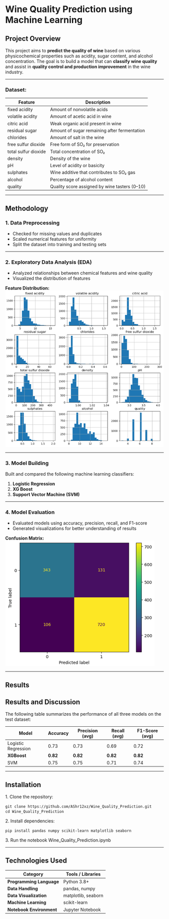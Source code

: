 # Wine Quality Prediction using Machine Learning

## Project Overview
This project aims to **predict the quality of wine** based on various physicochemical properties such as acidity, sugar content, and alcohol concentration. The goal is to build a model that can **classify wine quality** and assist in **quality control and production improvement** in the wine industry.

---

### Dataset:
| Feature | Description |
|----------|-------------|
| fixed acidity | Amount of nonvolatile acids |
| volatile acidity | Amount of acetic acid in wine |
| citric acid | Weak organic acid present in wine |
| residual sugar | Amount of sugar remaining after fermentation |
| chlorides | Amount of salt in the wine |
| free sulfur dioxide | Free form of SO₂ for preservation |
| total sulfur dioxide | Total concentration of SO₂ |
| density | Density of the wine |
| pH | Level of acidity or basicity |
| sulphates | Wine additive that contributes to SO₂ gas |
| alcohol | Percentage of alcohol content |
| quality | Quality score assigned by wine tasters (0–10) |

---

## Methodology

### 1. **Data Preprocessing**
- Checked for missing values and duplicates  
- Scaled numerical features for uniformity  
- Split the dataset into training and testing sets  

---

### 2. **Exploratory Data Analysis (EDA)**
- Analyzed relationships between chemical features and wine quality  
- Visualized the distribution of features  

**Feature Distribution:**  
![Feature Distribution](./outputs/feature_distribution.png)

---

### 3. **Model Building**
Built and compared the following machine learning classifiers:
1. **Logistic Regression**  
2. **XG Boost**  
3. **Support Vector Machine (SVM)**  

---

### 4. **Model Evaluation**
- Evaluated models using accuracy, precision, recall, and F1-score  
- Generated visualizations for better understanding of results  

**Confusion Matrix:**  
![Confusion Matrix](./outputs/confusion_matrix.png)

---

## Results
## Results and Discussion

The following table summarizes the performance of all three models on the test dataset:

| **Model**              | **Accuracy** | **Precision (avg)** | **Recall (avg)** | **F1-Score (avg)** |
|-------------------------|--------------|---------------------|------------------|--------------------|
| Logistic Regression     | 0.73         | 0.73                | 0.69             | 0.72               |
| **XGBoost**             | **0.82**     | **0.82**            | **0.82**         | **0.82**           |
| SVM                     | 0.75         | 0.75                | 0.71             | 0.74               |

---

## Installation

1\. Clone the repository:

    git clone https://github.com/AShr12xz/Wine_Quality_Prediction.git
    cd Wine_Quality_Prediction

2️\. Install dependencies:

    pip install pandas numpy scikit-learn matplotlib seaborn
    
3\. Run the notebook Wine_Quality_Prediction.ipynb

---

## Technologies Used

| Category | Tools / Libraries |
|-----------|-------------------|
| **Programming Language** | Python 3.8+ |
| **Data Handling** | pandas, numpy |
| **Data Visualization** | matplotlib, seaborn |
| **Machine Learning** | scikit-learn |
| **Notebook Environment** | Jupyter Notebook |

